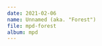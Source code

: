 ```yaml
---
date: 2021-02-06
name: Unnamed (aka. "Forest")
file: mpd-forest
album: mpd
---
```


<!-- The first theme I wrote for the new Bitrium survival game, provisionally named MPD. It is based on another theme called "Murmurs" (which was to serve as the title theme for the game) – the scale is the same and the melody starts very similarly. After some evolution, at 1:14 the melody is joined by a mandolin – an instrument I'd never used before. Because of its great influence on the piece, it made its appearance in almost every next piece devoted to the game. Nonetheless, even with the mandolin, I think this piece eventually gets too repetitive in the end. -->
